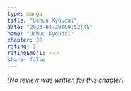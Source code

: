 ```yaml
---
type: manga
title: "Uchuu Kyoudai"
date: "2023-04-20T09:52:48"
name: "Uchuu Kyoudai"
chapter: 30
rating: 3
ratingEmoji: ⭐️⭐️⭐️
share: false
---
```


_[No review was written for this chapter]_

